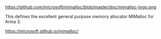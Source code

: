 https://github.com/microsoft/mimalloc/blob/master/doc/mimalloc-logo.png

This defines the excellent general purpose memory allocator MiMalloc for Arma 3.

https://microsoft.github.io/mimalloc/
